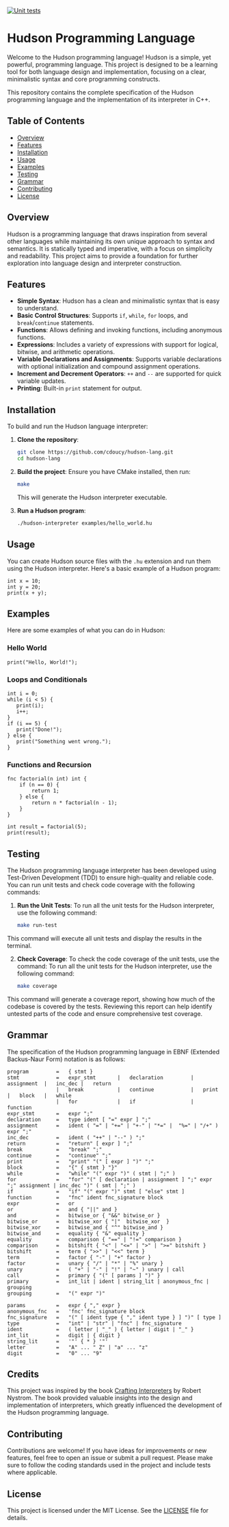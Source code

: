 [![Unit tests](https://github.com/cdoucy/interpreter/actions/workflows/ci.yaml/badge.svg?branch=main)](https://github.com/cdoucy/interpreter/actions/workflows/ci.yaml)

# Hudson Programming Language

Welcome to the Hudson programming language! Hudson is a simple, yet powerful, programming language. This project is designed to be a learning tool for both language design and implementation, focusing on a clear, minimalistic syntax and core programming constructs.

This repository contains the complete specification of the Hudson programming language and the implementation of its interpreter in C++.

## Table of Contents

- [Overview](#overview)
- [Features](#features)
- [Installation](#installation)
- [Usage](#usage)
- [Examples](#examples)
- [Testing](#examples)
- [Grammar](#grammar)
- [Contributing](#contributing)
- [License](#license)

## Overview

Hudson is a programming language that draws inspiration from several other languages while maintaining its own unique approach to syntax and semantics. It is statically typed and imperative, with a focus on simplicity and readability. This project aims to provide a foundation for further exploration into language design and interpreter construction.

## Features

- **Simple Syntax**: Hudson has a clean and minimalistic syntax that is easy to understand.
- **Basic Control Structures**: Supports `if`, `while`, `for` loops, and `break`/`continue` statements.
- **Functions**: Allows defining and invoking functions, including anonymous functions.
- **Expressions**: Includes a variety of expressions with support for logical, bitwise, and arithmetic operations.
- **Variable Declarations and Assignments**: Supports variable declarations with optional initialization and compound assignment operations.
- **Increment and Decrement Operators**: `++` and `--` are supported for quick variable updates.
- **Printing**: Built-in `print` statement for output.

## Installation

To build and run the Hudson language interpreter:

1. **Clone the repository**:
   ```bash
   git clone https://github.com/cdoucy/hudson-lang.git
   cd hudson-lang
   ```

2. **Build the project**:
   Ensure you have CMake installed, then run:
   ```bash
   make
   ```
   This will generate the Hudson interpreter executable.

3. **Run a Hudson program**:
   ```bash
   ./hudson-interpreter examples/hello_world.hu
   ```

## Usage

You can create Hudson source files with the `.hu` extension and run them using the Hudson interpreter. Here's a basic example of a Hudson program:

```hudson
int x = 10;
int y = 20;
print(x + y);
```

## Examples

Here are some examples of what you can do in Hudson:

### Hello World

```hudson
print("Hello, World!");
```

### Loops and Conditionals

```hudson
int i = 0;
while (i < 5) {
   print(i);
   i++;
}
if (i == 5) {
   print("Done!");
} else {
   print("Something went wrong.");
}
```

### Functions and Recursion

```hudson
fnc factorial(n int) int {
    if (n == 0) {
        return 1;
    } else {
        return n * factorial(n - 1);
    }
}

int result = factorial(5);
print(result);
```

## Testing

The Hudson programming language interpreter has been developed using Test-Driven Development (TDD) to ensure high-quality and reliable code. You can run unit tests and check code coverage with the following commands:

1. **Run the Unit Tests**:
   To run all the unit tests for the Hudson interpreter, use the following command:

   ```bash
   make run-test
   ```
This command will execute all unit tests and display the results in the terminal.

2. **Check Coverage**: To check the code coverage of the unit tests, use the command:
   To run all the unit tests for the Hudson interpreter, use the following command:

   ```bash
   make coverage
   ```
This command will generate a coverage report, showing how much of the codebase is covered by the tests. Reviewing this report can help identify untested parts of the code and ensure comprehensive test coverage.

## Grammar

The specification of the Hudson programming language in EBNF (Extended Backus-Naur Form) notation is as follows:

```ebnf
program         =   { stmt }
stmt            =   expr_stmt       |   declaration         |   assignment  |   inc_dec |   return     
                |   break           |   continue            |   print       |   block   |   while             
                |   for             |   if                  |   function
expr_stmt       =   expr ";"
declaration     =   type ident [ "=" expr ] ";"
assignment      =   ident ( "=" | "+=" | "+-" | "*=" |  "%=" | "/+" ) expr ";"
inc_dec         =   ident ( "++" | "--" ) ";"
return          =   "return" [ expr ] ";"
break           =   "break" ";"
continue        =   "continue" ";"
print           =   "print" "(" [ expr ] ")" ";"
block           =   "{" { stmt } "}"
while           =   "while" "(" expr ")" ( stmt | ";" )
for             =   "for" "(" [ declaration | assignment ] ";" expr ";" assignment | inc_dec ")" ( smt | ";" )
if              =   "if" "(" expr ")" stmt [ "else" stmt ]
function        =   "fnc" ident fnc_signature block
expr            =   or
or              =   and { "||" and }
and             =   bitwise_or { "&&" bitwise_or }
bitwise_or      =   bitwise_xor { "|"  bitwise_xor  }
bitwise_xor     =   bitwise_and { "^" bitwise_and }
bitwise_and     =   equality { "&" equality }
equality        =   comparison { "==" | "!=" comparison }
comparison      =   bitshift { "<" | "<=" | ">" | ">=" bitshift }
bitshift        =   term { ">>" | "<<" term }
term            =   factor { "-" | "+" factor }
factor          =   unary { "/" | "*" | "%" unary }
unary           =   ( "+" | "-" | "!" | "~" ) unary | call
call            =   primary { "(" [ params ] ")" }
primary         =   int_lit | ident | string_lit | anonymous_fnc | grouping
grouping        =   "(" expr ")"

params          =   expr { "," expr }
anonymous_fnc   =   'fnc' fnc_signature block
fnc_signature   =   "(" [ ident type { "," ident type } ] ")" [ type ]
type            =   "int" | "str" | "fnc" | fnc_signature
ident           =   ( letter | "_" ) { letter | digit | "_" }
int_lit         =   digit | { digit }
string_lit      =   '"' { * } '"'   
letter          =   "A" ... " Z" | "a" ... "z"
digit           =   "0" ... "9"
```

## Credits

This project was inspired by the book [Crafting Interpreters](https://craftinginterpreters.com/) by Robert Nystrom. The book provided valuable insights into the design and implementation of interpreters, which greatly influenced the development of the Hudson programming language.


## Contributing

Contributions are welcome! If you have ideas for improvements or new features, feel free to open an issue or submit a pull request. Please make sure to follow the coding standards used in the project and include tests where applicable.

## License

This project is licensed under the MIT License. See the [LICENSE](LICENSE) file for details.
